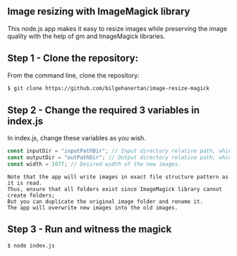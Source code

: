 ## Image resizing with ImageMagick library

This node.js app makes it easy to resize images while preserving the image quality with the help of gm and ImageMagick libraries.

## Step 1 - Clone the repository:

From the command line, clone the repository:

```sh
$ git clone https://github.com/bilgehanertan/image-resize-magick
```

## Step 2 - Change the required 3 variables in index.js

In index.js, change these variables as you wish.
```js
const inputDir = "inputPathDir"; // Input directory relative path, which contains all images.
const outputDir = "outPathDir"; // Output directory relative path, which will be new images written.
const width = 1077; // Desired width of the new images.
```

    Note that the app will write images in exact file structure pattern as it is read. 
    Thus, ensure that all folders exist since ImageMagick library cannot create folders; 
    But you can duplicate the original image folder and rename it. 
    The app will overwrite new images into the old images.

## Step 3 - Run and witness the magick

```sh
$ node index.js
```